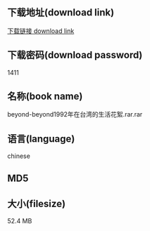 ## 下载地址(download link)
[下载链接 download link](https://tutu365.netlify.app/?s=beyond-beyond1992%E5%B9%B4%E5%9C%A8%E5%8F%B0%E6%B9%BE%E7%9A%84%E7%94%9F%E6%B4%BB%E8%8A%B1%E7%B5%AE.rar)

## 下载密码(download password)
1411

## 名称(book name)
beyond-beyond1992年在台湾的生活花絮.rar.rar

## 语言(language)
chinese

## MD5


## 大小(filesize)
52.4 MB
